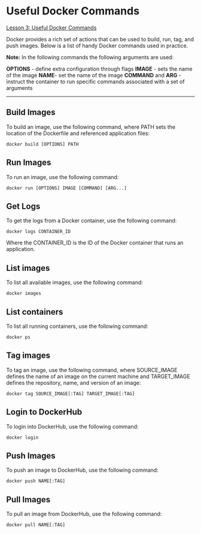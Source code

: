 # Useful Docker Commands

[Lesson 3: Useful Docker Commands](https://classroom.udacity.com/nanodegrees/nd064-1/parts/30cb07da-8fd4-4438-a209-b3457adb5d82/modules/7b21dfa4-aac8-4d24-82c5-65325e6dc691/lessons/d9fa86b3-301d-4966-86f8-a2f34a5a7ca3/concepts/67dee0a1-d822-49d1-beef-fcdc77c6722f)

Docker provides a rich set of actions that can be used to build, run, tag, and push images. Below is a list of handy Docker commands used in practice.

**Note:** In the following commands the following arguments are used:

**OPTIONS** - define extra configuration through flags
**IMAGE** - sets the name of the image
**NAME**- set the name of the image
**COMMAND** and **ARG** - instruct the container to run specific commands associated with a set of arguments

---

## Build Images

To build an image, use the following command, where PATH sets the location of the Dockerfile and referenced application files:

<pre><code>docker build [OPTIONS] PATH</code></pre>

## Run Images

To run an image, use the following command:

<pre><code class="lang-bash">docker run [OPTIONS] IMAGE [COMMAND] [ARG...]</code></pre>

## Get Logs

To get the logs from a Docker container, use the following command:

<pre><code class="lang-bash">docker logs CONTAINER_ID</code></pre>

Where the CONTAINER_ID is the ID of the Docker container that runs an application.

## List images

To list all available images, use the following command:

<pre><code>docker images</code></pre>

## List containers

To list all running containers, use the following command:

<pre><code>docker ps</code></pre>

## Tag images

To tag an image, use the following command, where SOURCE_IMAGE defines the name of an image on the current machine and TARGET_IMAGE defines the repository, name, and version of an image:

<pre><code>docker tag SOURCE_IMAGE[:TAG] TARGET_IMAGE[:TAG]</code></pre>

## Login to DockerHub

To login into DockerHub, use the following command:

<pre><code>docker login</code></pre>

## Push Images

To push an image to DockerHub, use the following command:

<pre><code>docker push NAME[:TAG]</code></pre>

## Pull Images

To pull an image from DockerHub, use the following command:

<pre><code>docker pull NAME[:TAG]</code></pre>

